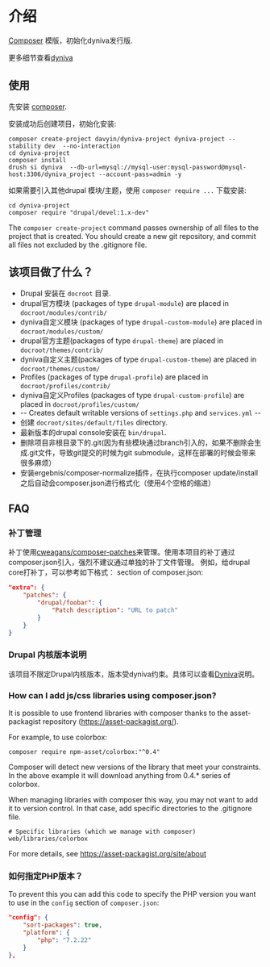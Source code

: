 # 介绍

[Composer](https://getcomposer.org/) 模版，初始化dyniva发行版.

更多细节查看[dyniva](https://github.com/davyin-co/dyniva)

## 使用

先安装 [composer](https://getcomposer.org/doc/00-intro.md#installation-linux-unix-osx).

安装成功后创建项目，初始化安装:
```
composer create-project davyin/dyniva-project dyniva-project --stability dev  --no-interaction
cd dyniva-project
composer install
drush si dyniva  --db-url=mysql://mysql-user:mysql-password@mysql-host:3306/dyniva_project --account-pass=admin -y
```

如果需要引入其他drupal 模块/主题，使用 `composer require ...` 下载安装:

```
cd dyniva-project
composer require "drupal/devel:1.x-dev"
```

The `composer create-project` command passes ownership of all files to the
project that is created. You should create a new git repository, and commit
all files not excluded by the .gitignore file.

## 该项目做了什么？

* Drupal 安装在 `docroot` 目录.
* drupal官方模块 (packages of type `drupal-module`) are placed in `docroot/modules/contrib/`
* dyniva自定义模块 (packages of type `drupal-custom-module`) are placed in `docroot/modules/custom/`
* drupal官方主题(packages of type `drupal-theme`) are placed in `docroot/themes/contrib/`
* dyniva自定义主题(packages of type `drupal-custom-theme`) are placed in `docroot/themes/custom/`
* Profiles (packages of type `drupal-profile`) are placed in `docroot/profiles/contrib/`
* dyniva自定义Profiles (packages of type `drupal-custom-profile`) are placed in `docroot/profiles/custom/`
* -- Creates default writable versions of `settings.php` and `services.yml` --
* 创建 `docroot/sites/default/files` directory.
* 最新版本的drupal console安装在 `bin/drupal`.
* 删除项目非根目录下的.git(因为有些模块通过branch引入的，如果不删除会生成.git文件，导致git提交的时候为git submodule，这样在部署的时候会带来很多麻烦）
* 安装ergebnis/composer-normalize插件，在执行composer update/install之后自动会composer.json进行格式化（使用4个空格的缩进）


## FAQ

### 补丁管理
补丁使用[cweagans/composer-patches](https://github.com/cweagans/composer-patches)来管理。使用本项目的补丁通过composer.json引入，强烈不建议通过单独的补丁文件管理。
例如，给drupal core打补丁，可以参考如下格式：
section of composer.json:
```json
"extra": {
    "patches": {
        "drupal/foobar": {
            "Patch description": "URL to patch"
        }
    }
}
```

### Drupal 内核版本说明

该项目不限定Drupal内核版本，版本受dyniva约束。具体可以查看[Dyniva](https://github.com/davyin-co/dyniva)说明。

### How can I add js/css libraries using composer.json?

It is possible to use frontend libraries with composer thanks to the
asset-packagist repository (https://asset-packagist.org/).

For example, to use colorbox:
```
composer require npm-asset/colorbox:"^0.4"

```
Composer will detect new versions of the library that meet your constraints.
In the above example it will download anything from 0.4.* series of colorbox.

When managing libraries with composer this way, you may not want to add it to
version control. In that case, add specific directories to the .gitignore file.
```
# Specific libraries (which we manage with composer)
web/libraries/colorbox
```

For more details, see https://asset-packagist.org/site/about

### 如何指定PHP版本？

To prevent this you can add this code to specify the PHP version you want to use in the `config` section of `composer.json`:
```json
"config": {
    "sort-packages": true,
    "platform": {
        "php": "7.2.22"
    }
},
```

